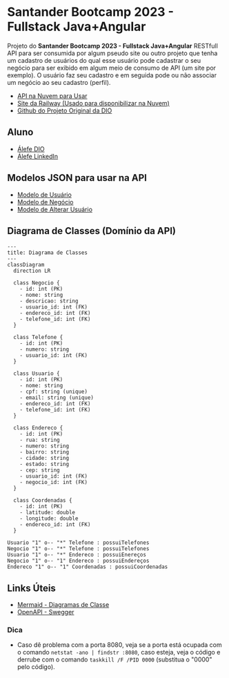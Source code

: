 # Santander Bootcamp 2023 - Fullstack Java+Angular

Projeto do **Santander Bootcamp 2023 - Fullstack Java+Angular** RESTfull API para ser consumida por algum pseudo site ou outro projeto que tenha um cadastro de usuários do qual esse usuário pode cadastrar o seu negócio para ser exibido em algum meio de consumo de API (um site por exemplo).
O usuário faz seu cadastro e em seguida pode ou não associar um negócio ao seu cadastro (perfil).

- [API na Nuvem para Usar](https://bsd-2023-api-prd.up.railway.app/swagger-ui.html)
- [Site da Railway (Usado para disponibilizar na Nuvem)](https://railway.app/)
- [Github do Projeto Original da DIO](https://github.com/falvojr/santander-dev-week-2023)

## Aluno

- [Álefe DIO](https://dio.me/users/alefe_sk8)
- [Álefe LinkedIn](https://www.linkedin.com/in/alefe-kouichi-araujo-mikawa)

## Modelos JSON para usar na API

- [Modelo de Usuário](https://github.com/AlefeSk8/Bootcamp-Santander-2023/blob/main/src/main/resources/assets/Usuario.json)
- [Modelo de Negócio](https://github.com/AlefeSk8/Bootcamp-Santander-2023/blob/main/src/main/resources/assets/Negocio.json)
- [Modelo de Alterar Usuário](https://github.com/AlefeSk8/Bootcamp-Santander-2023/blob/main/src/main/resources/assets/Update.json)

## Diagrama de Classes (Domínio da API)

```mermaid
---
title: Diagrama de Classes
---
classDiagram
  direction LR

  class Negocio {
    - id: int (PK)
    - nome: string
    - descricao: string
    - usuario_id: int (FK)
    - endereco_id: int (FK)
    - telefone_id: int (FK)
  }

  class Telefone {
    - id: int (PK)
    - numero: string
    - usuario_id: int (FK)
  }

  class Usuario {
    - id: int (PK)
    - nome: string
    - cpf: string (unique)
    - email: string (unique)
    - endereco_id: int (FK)
    - telefone_id: int (FK)
  }

  class Endereco {
    - id: int (PK)
    - rua: string
    - numero: string
    - bairro: string
    - cidade: string
    - estado: string
    - cep: string
    - usuario_id: int (FK)
    - negocio_id: int (FK)
  }

  class Coordenadas {
    - id: int (PK)
    - latitude: double
    - longitude: double
    - endereco_id: int (FK)
  }

Usuario "1" o-- "*" Telefone : possuiTelefones
Negocio "1" o-- "*" Telefone : possuiTelefones
Usuario "1" o-- "*" Endereco : possuiEnereços
Negocio "1" o-- "1" Endereco : possuiEndereços
Endereco "1" o-- "1" Coordenadas : possuiCoordenadas
```

## Links Úteis

- [Mermaid - Diagramas de Classe](https://mermaid.js.org/)
- [OpenAPI - Swegger](https://github.com/springdoc/springdoc-openapi)

### Dica

- Caso dê problema com a porta 8080, veja se a porta está ocupada com o comando `netstat -ano | findstr :8080`, caso esteja, veja o código e derrube com o comando `taskkill /F /PID 0000` (substitua o "0000" pelo código).
